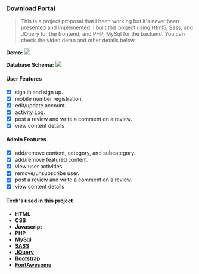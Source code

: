 ### Download Portal
> This is a project proposal that I been working but it's never been presented and implemented. I built this project using Html5, Sass, and JQuery for the frontend, and PHP, MySql for the backend. You can check the video demo and other details below.


**Demo:** [![](https://i.ibb.co/xStj9Fz/demo-Dl-Portal.jpg)](https://drive.google.com/file/d/1m5E2e-VDyT496C_l3So_EspFVLg7wGg2/view?usp=sharing)


**Database Schema:**
![](https://i.ibb.co/F8hrK21/dlportal-dbschema.jpg)

#### User Features
- [x] sign in and sign up.
- [x] mobile number registration. 
- [x] edit/update account.
- [x] activity Log.
- [x] post a review and write a comment on a review.
- [x] view content details

#### Admin Features
- [x] add/remove content, category, and subcategory.
- [x] add/remove featured content.
- [x] view user activities.
- [x] remove/unsubscribe user.
- [x] post a review and write a comment on a review.
- [x] view content details

#### Tech's used in this project
- **HTML**
- **CSS**
- **Javascript**
- **PHP**
- **MySql**
- **[SASS](https://sass-lang.com/)**
- **[JQuery](https://www.jqueryscript.net/)**
- **[Bootstrap](https://getbootstrap.com/)**
- **[FontAwesome](https://fontawesome.com/)**
